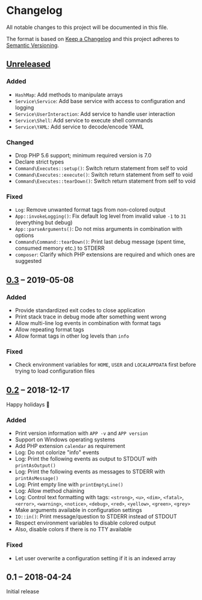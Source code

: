 # Changelog

All notable changes to this project will be documented in this file.

The format is based on [Keep a Changelog](https://keepachangelog.com/en/1.0.0/)
and this project adheres to [Semantic Versioning](https://semver.org/spec/v2.0.0.html).

## [Unreleased]

### Added

-   `HashMap`: Add methods to manipulate arrays
-   `Service\Service`: Add base service with access to configuration and logging
-   `Service\UserInteraction`: Add service to handle user interaction
-   `Service\Shell`: Add service to execute shell commands
-   `Service\YAML`: Add service to decode/encode YAML

### Changed

-   Drop PHP 5.6 support; minimum required version is 7.0
-   Declare strict types
-   `Command\Executes::setup()`: Switch return statement from self to void
-   `Command\Executes::execute()`: Switch return statement from self to void
-   `Command\Executes::tearDown()`: Switch return statement from self to void

### Fixed

-   `Log`: Remove unwanted format tags from non-colored output
-   `App::invokeLogging()`: Fix default log level from invalid value `-1` to `31` (everything but debug)
-   `App::parseArguments()`: Do not miss arguments in combination with options
-   `Command\Command::tearDown()`: Print last debug message (spent time, consumed memory etc.) to STDERR
-   `composer`: Clarify which PHP extensions are required and which ones are suggested

## [0.3] – 2019-05-08

### Added

-   Provide standardized exit codes to close application
-   Print stack trace in debug mode after something went wrong
-   Allow multi-line log events in combination with format tags
-   Allow repeating format tags
-   Allow format tags in other log levels than `info`

### Fixed

-   Check environment variables for `HOME`, `USER` and `LOCALAPPDATA` first before trying to load configuration files

## [0.2] – 2018-12-17

Happy holidays 🎄

### Added

-   Print version information with `APP -v` and `APP version`
-   Support on Windows operating systems
-   Add PHP extension `calendar` as requirement
-   Log: Do not colorize "info" events
-   Log: Print the following events as output to STDOUT with `printAsOutput()`
-   Log: Print the following events as messages to STDERR with `printAsMessage()`
-   Log: Print empty line with `printEmptyLine()`
-   Log: Allow method chaining
-   Log: Control text formatting with tags: `<strong>`, `<u>`, `<dim>`, `<fatal>`, `<error>`, `<warning>`, `<notice>`, `<debug>`, `<red>`, `<yellow>`, `<green>`, `<grey>`
-   Make arguments available in configuration settings
-   `IO::in()`: Print message/question to STDERR instead of STDOUT
-   Respect environment variables to disable colored output
-   Also, disable colors if there is no TTY available

### Fixed

-   Let user overwrite a configuration setting if it is an indexed array

## 0.1 – 2018-04-24

Initial release

[Unreleased]: https://github.com/bheisig/cli/compare/0.3...HEAD
[0.3]: https://github.com/bheisig/cli/compare/0.2...0.3
[0.2]: https://github.com/bheisig/cli/compare/0.1...0.2
